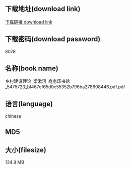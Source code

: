 ## 下载地址(download link)
[下载链接 download link](https://tutu365.netlify.app/?s=%E4%B9%A1%E6%9D%91%E5%BB%BA%E8%AE%BE%E7%90%86%E8%AE%BA_%E6%A2%81%E6%BC%B1%E6%BA%9F_%E5%95%86%E5%8A%A1%E5%8D%B0%E4%B9%A6%E9%A6%86_5475723_bf467ef65d0e55352b796ba278608446.pdf)

## 下载密码(download password)
8078

## 名称(book name)
乡村建设理论_梁漱溟_商务印书馆_5475723_bf467ef65d0e55352b796ba278608446.pdf.pdf

## 语言(language)
chinese

## MD5


## 大小(filesize)
134.8 MB
